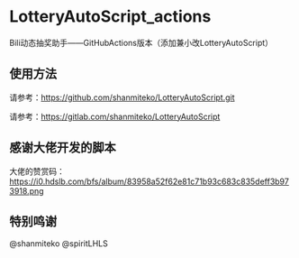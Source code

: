# LotteryAutoScript_actions
Bili动态抽奖助手——GitHubActions版本（添加兼小改LotteryAutoScript）
## 使用方法
请参考：https://github.com/shanmiteko/LotteryAutoScript.git

请参考：https://gitlab.com/shanmiteko/LotteryAutoScript

## 感谢大佬开发的脚本
大佬的赞赏码：https://i0.hdslb.com/bfs/album/83958a52f62e81c71b93c683c835deff3b973918.png

## 特别鸣谢
@shanmiteko
@spiritLHLS
